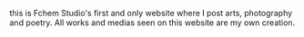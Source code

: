 this is Fchem Studio's first and only website where I post arts, photography and poetry. All works and medias seen on this website are my own creation.
